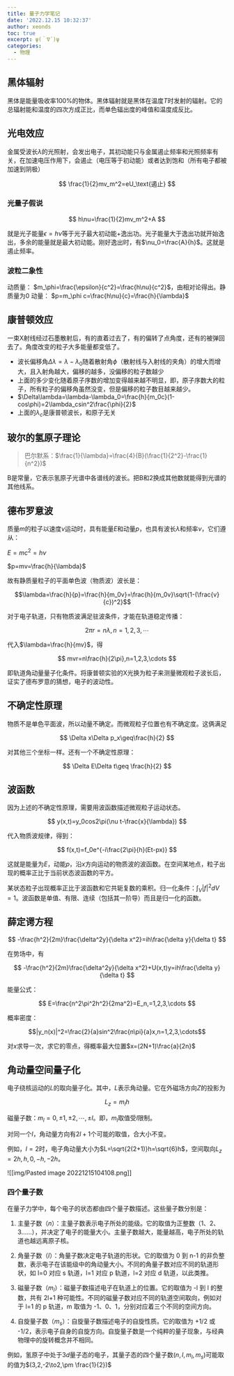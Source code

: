 ```yaml
---
title: 量子力学笔记
date: '2022.12.15 10:32:37'
author: xeonds
toc: true
excerpt: ψ(｀∇´)ψ
categories:
  - 物理
---
```

## 黑体辐射

黑体是能量吸收率100%的物体。黑体辐射就是黑体在温度$T$时发射的辐射。它的总辐射能和温度的四次方成正比，而单色辐出度的峰值和温度成反比。

## 光电效应

金属受波长$\lambda$的光照射，会发出电子，其初动能只与金属遏止频率和光照频率有关，在加速电压作用下，会遏止（电压等于初动能）或者达到饱和（所有电子都被加速到阴极）

$$
\frac{1}{2}mv_m^2=eU_\text{遏止}
$$

### 光量子假说

$$
h\nu=\frac{1}{2}mv_m^2+A
$$

就是光子能量$\epsilon=h\nu$等于光子最大初动能+逸出功。光子能量大于逸出功就开始逸出，多余的能量就是最大初动能。刚好逸出时，有$\nu_0=\frac{A}{h}$。这就是遏止频率。

### 波粒二象性

动质量： $m_\phi=\frac{\epsilon}{c^2}=\frac{h\nu}{c^2}$，由相对论得出。静质量为0
动量： $p=m_\phi c=\frac{h\nu}{c}=\frac{h}{\lambda}$

## 康普顿效应

一束X射线经过石墨散射后，有的直着过去了，有的偏转了点角度，还有的被弹回去了。角度改变的粒子大多能量都变低了。

- 波长偏移角$\Delta \lambda = \lambda-\lambda_0$随着散射角$\phi$（散射线与入射线的夹角）的增大而增大，且入射角越大，偏移的越多，没偏移的粒子数越少
- 上面的多少变化随着原子序数的增加变得越来越不明显，即，原子序数大的粒子，所有粒子的偏移角虽然没变，但是偏移的粒子数目越来越少。
- $\Delta\lambda=\lambda-\lambda_0=\frac{h}{m_0c}(1-cos\phi)=2\lambda_csin^2\frac{\phi}{2}$
- 上面的$\lambda_c$是康普顿波长，和原子无关

## 玻尔的氢原子理论

>巴尔默系：$\frac{1}{\lambda}=\frac{4}{B}(\frac{1}{2^2}-\frac{1}{n^2})$

B是常量，它表示氢原子光谱中各谱线的波长。把B和2换成其他数就能得到光谱的其他线系。

## 德布罗意波

质量$m$的粒子以速度$v$运动时，具有能量$E$和动量$p$，也具有波长$\lambda$和频率$\nu$，它们遵从：

$E=mc^2=h\nu$

$p=mv=\frac{h}{\lambda}$

故有静质量粒子的平面单色波（物质波）波长是：

$$\lambda=\frac{h}{p}=\frac{h}{m_0v}=\frac{h}{m_0v}\sqrt{1-(\frac{v}{c})^2}$$

对于电子轨道，只有物质波满足驻波条件，才能在轨道稳定传播：

$$
2\pi r=n\lambda, n=1,2,3,\cdots
$$

代入$\lambda=\frac{h}{mv}$，得

$$
mvr=n\frac{h}{2\pi},n=1,2,3,\cdots
$$

即轨道角动量量子化条件。将康普顿实验的X光换为粒子来测量微观粒子波长后，证实了德布罗意的猜想，电子的波动性。

## 不确定性原理

物质不是单色平面波，所以动量不确定。而微观粒子位置也有不确定度。这俩满足

$$
\Delta x\Delta p_x\geq\frac{h}{2}
$$

对其他三个坐标一样。还有一个不确定性原理：

$$
\Delta E\Delta t\geq \frac{h}{2}
$$

## 波函数

因为上述的不确定性原理，需要用波函数描述微观粒子运动状态。

$$
y(x,t)=y_0cos2\pi(\nu t-\frac{x}{\lambda})
$$

代入物质波规律，得到：

$$
f(x,t)=f_0e^{-i\frac{2\pi}{h}(Et-px)}
$$

这就是能量为$E$，动能$p$，沿$x$方向运动的物质波的波函数。在空间某地点，粒子出现的概率正比于当前状态波函数的平方。

某状态粒子出现概率正比于波函数和它共轭复数的乘积。归一化条件：$\int_V|f|^2dV=1$。波函数是单值、有限、连续（包括其一阶导）而且是归一化的函数。

## 薛定谔方程

$$
-\frac{h^2}{2m}\frac{\delta^2y}{\delta x^2}=ih\frac{\delta y}{\delta t}
$$

在势场中，有

$$
-\frac{h^2}{2m}\frac{\delta^2y}{\delta x^2}+U(x,t)y=ih\frac{\delta y}{\delta t}
$$

能量公式：

$$
E=\frac{n^2\pi^2h^2}{2ma^2}=E_n,=1,2,3,\cdots
$$

概率密度：

$$|y_n(x)|^2=\frac{2}{a}sin^2\frac{n\pi}{a}x,n=1,2,3,\cdots$$

对$x$求导一次，求它的零点，得概率最大位置$x=(2N+1)\frac{a}{2n}$

## 角动量空间量子化

电子绕核运动的$L$的取向量子化。其中，$L$表示角动量。它在外磁场方向$Z$的投影为

$$
L_z=m_lh
$$

磁量子数：$m_l=0,\pm 1, \pm 2, \cdots , \pm l$。即，$m_l$取值受$l$限制。

对同一个$l$，角动量方向有$2l+1$个可能的取值，合大小不变。

例如，$l=2$时，电子角动量大小为$L=\sqrt{2(2+1)}h=\sqrt{6}h$，空间取向$L_z=2h,h,0,-h,-2h$。

![[img/Pasted image 20221215104108.png]]

### 四个量子数

在量子力学中，每个电子的状态都由四个量子数描述。这些量子数分别是：

1.  主量子数（$n$）：主量子数表示电子所处的能级。它的取值为正整数（1、2、3……），并决定了电子的能量大小。主量子数越大，能量越高，电子所处的轨道也越远离原子核。

2.  角量子数（$l$）：角量子数决定电子轨道的形状。它的取值为 0 到 n-1 的非负整数，表示电子在该能级中的角动量大小。不同的角量子数对应不同的轨道形状，如 l=0 对应 s 轨道，l=1 对应 p 轨道，l=2 对应 d 轨道，以此类推。

3.  磁量子数（$m_l$）：磁量子数描述电子在轨道上的位置。它的取值为 -l 到 l 的整数，共有 2l+1 种可能性。不同的磁量子数对应不同的轨道空间取向，例如对于 l=1 的 p 轨道，m 取值为 -1、0、1，分别对应着三个不同的空间方向。

4.  自旋量子数（$m_s$）：自旋量子数描述电子的自旋性质。它的取值为 +1/2 或 -1/2，表示电子自身的自旋方向。自旋量子数是一个纯粹的量子现象，与经典物理中的旋转概念并不相同。

例如，氢原子中处于$3d$量子态的电子，其量子态的四个量子数$(n,l,m_l,m_s)$可能取的值为$(3,2,-2\to2,\pm \frac{1}{2})$


